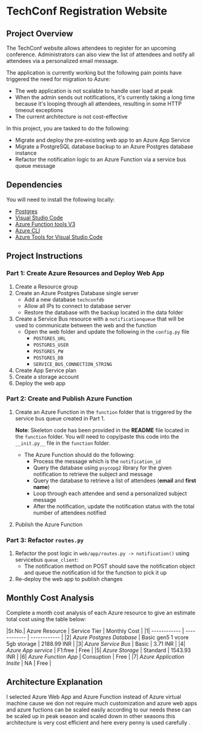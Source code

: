 # TechConf Registration Website

## Project Overview
The TechConf website allows attendees to register for an upcoming conference. Administrators can also view the list of attendees and notify all attendees via a personalized email message.

The application is currently working but the following pain points have triggered the need for migration to Azure:
 - The web application is not scalable to handle user load at peak
 - When the admin sends out notifications, it's currently taking a long time because it's looping through all attendees, resulting in some HTTP timeout exceptions
 - The current architecture is not cost-effective 

In this project, you are tasked to do the following:
- Migrate and deploy the pre-existing web app to an Azure App Service
- Migrate a PostgreSQL database backup to an Azure Postgres database instance
- Refactor the notification logic to an Azure Function via a service bus queue message

## Dependencies

You will need to install the following locally:
- [Postgres](https://www.postgresql.org/download/)
- [Visual Studio Code](https://code.visualstudio.com/download)
- [Azure Function tools V3](https://docs.microsoft.com/en-us/azure/azure-functions/functions-run-local?tabs=windows%2Ccsharp%2Cbash#install-the-azure-functions-core-tools)
- [Azure CLI](https://docs.microsoft.com/en-us/cli/azure/install-azure-cli?view=azure-cli-latest)
- [Azure Tools for Visual Studio Code](https://marketplace.visualstudio.com/items?itemName=ms-vscode.vscode-node-azure-pack)

## Project Instructions

### Part 1: Create Azure Resources and Deploy Web App
1. Create a Resource group
2. Create an Azure Postgres Database single server
   - Add a new database `techconfdb`
   - Allow all IPs to connect to database server
   - Restore the database with the backup located in the data folder
3. Create a Service Bus resource with a `notificationqueue` that will be used to communicate between the web and the function
   - Open the web folder and update the following in the `config.py` file
      - `POSTGRES_URL`
      - `POSTGRES_USER`
      - `POSTGRES_PW`
      - `POSTGRES_DB`
      - `SERVICE_BUS_CONNECTION_STRING`
4. Create App Service plan
5. Create a storage account
6. Deploy the web app

### Part 2: Create and Publish Azure Function
1. Create an Azure Function in the `function` folder that is triggered by the service bus queue created in Part 1.

      **Note**: Skeleton code has been provided in the **README** file located in the `function` folder. You will need to copy/paste this code into the `__init.py__` file in the `function` folder.
      - The Azure Function should do the following:
         - Process the message which is the `notification_id`
         - Query the database using `psycopg2` library for the given notification to retrieve the subject and message
         - Query the database to retrieve a list of attendees (**email** and **first name**)
         - Loop through each attendee and send a personalized subject message
         - After the notification, update the notification status with the total number of attendees notified
2. Publish the Azure Function

### Part 3: Refactor `routes.py`
1. Refactor the post logic in `web/app/routes.py -> notification()` using servicebus `queue_client`:
   - The notification method on POST should save the notification object and queue the notification id for the function to pick it up
2. Re-deploy the web app to publish changes

## Monthly Cost Analysis
Complete a month cost analysis of each Azure resource to give an estimate total cost using the table below:

|Sr.No.| Azure Resource | Service Tier | Monthly Cost |
|1| ------------ | ------------ | ------------ |
|2| *Azure Postgres Database* | Basic gen5 1 vcore 5gb storage   |   2188.99 INR   |
|3| *Azure Service Bus*   |  Basic  | 3.71 INR    |
|4| *Azure App service*   |  F1:free | Free        |
|5| *Azure Storage*   |  Standard | 1543.93 INR  |
|6| *Azure Function App*   | Consuption | Free        |
|7| *Azure Application Insite*   | NA | Free        |

## Architecture Explanation
I selected Azure Web App and Azure Function instead of Azure virtual machine cause we don not require much customization and azure web apps and azure fuctions can be scaled easily according to our needs these can be scaled up in peak season and scaled down in other seasons this architecture is very cost efficient and here every penny is used carefully .
